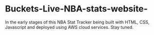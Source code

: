# Buckets-Live-NBA-stats-website-
In the early stages of this NBA Stat Tracker being built with HTML, CSS, Javascript and deployed using AWS cloud services. Stay tuned.
